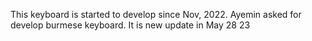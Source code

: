 This keyboard is started to develop since Nov, 2022.
Ayemin asked for develop burmese keyboard.
It is new update in May 28 23
